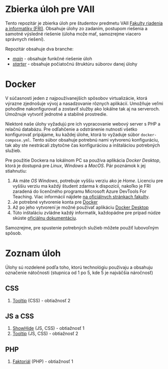 # Zbierka úloh pre VAII
Tento repozitár je zbierka úloh pre študentov predmetu VAII 
[Fakulty riadenia a informatiky (FRI)](https://www.fri.uniza.sk/). Obsahuje úlohy zo zadaním,
postupom riešenia a samotné výsledné riešenie (úloha može mať, samozrejme viacero správnych 
riešení).

Repozitár obsahuje dva branche:
- [_main_](/../../tree/main) - obsahuje funkčné riešenie úloh
- [_starter_](/../../tree/starter) - obsahuje počiatočnú štruktúru súborov danej úlohy

# Docker
V súčasnosti jeden z najpoužívanejších spôsobov virtualizácie, ktorá výrazne zjednošuje vývoj a nasadzovanie rôznych 
aplikácií. Umožňuje veľmi pohodlne nakonfigurovať a zostaviť služby ako lokálne tak aj na serveroch. Umožnuje vytvoriť
jednotné a stabilné prostredie.

Niektoré naše úlohy vyžadujú pre ich vypracovanie webový server s PHP a relačnú databázu. Pre odľahčenie a odstránenie
nutnosti všetko konfigurovať pripájame, ku každej úlohe, ktorá to vyžaduje súbor `docker-compose.yml`. Tento súbor
obsahuje potrebnú nami vytvorenú konfiguráciu, tak aby ste nestrácali zbytočne čas konfiguráciou a inštaláciou
potrebných služieb.

Pre použitie Dockera na lokálnom PC sa používa aplikácia _Docker Desktop_, ktorá je dostupná pre _Linux_, _Windows_ a _MacOS_.
Pár poznámok k jej stiahnutiu:

1.  Ak máte _OS Windows_, potrebuje vyššiu verziu ako je _Home_. Licenciu pre vyššiu verziu ma každý študent zdarma k 
    dispozícií, nakoľko je FRI zaradená do licenčného programu Microsoft Azure DevTools For Teaching. Viac informácií nájdete
    [na oficiálnych stránkach fakulty](https://www.fri.uniza.sk/stranka/softver-a-internet).
2.  Je potrebné vytvorenie konta pre [Docker](https://www.docker.com/)
3.  Až po jeho vytvorení je možné používať aplikáciu [Docker Desktop](https://www.docker.com/products/docker-desktop)
4.  Túto inštaláciu zvládne každý informatik, každopádne pre prípad núdze skúste [oficiálnu dokumentáciu](https://docs.docker.com/desktop/).

Samozrejme, pre spustenie potrebných služieb môžete použiť lubovoľným spôsob.

# Zoznam úloh

Úlohy sú rozdelené podľa toho, ktorú technológiu použivaju a obsahuju označenie nátočnosti (stupnica
od 1 po 5, kde 5 je najväčšia náročnosť)

## CSS
1. [Tooltip](tooltip-js/zadanie.md) (CSS) - obtiažnosť 2
   
## JS a CSS
1. [ShowHide](showhide/zadanie.md) (JS, CSS) - obtiažnosť 1
1. [Tooltip](tooltip-js/zadanie.md) (JS, CSS) - obtiažnosť 2


## PHP
1. [Faktoriál](faktorial-php/zadanie.md) (PHP) - obtiažnosť 1 




